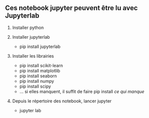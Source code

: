 ## Ces notebook jupyter peuvent être lu avec Jupyterlab

1. Installer python

1. Installer jupyterlab
    * pip install jupyterlab
    
1. Installer les librairies
    * pip install scikit-learn
    * pip install matplotlib
    * pip install seaborn
    * pip install numpy
    * pip install scipy
    * ... si elles manquent, il suffit de faire pip install *ce qui manque*
    
1. Depuis le répertoire des notebook, lancer jupyter
    * jupyter lab